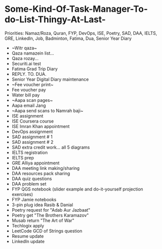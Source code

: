 # Some-Kind-Of-Task-Manager-To-do-List-Thingy-At-Last-

Priorities: Namaz/Roza, Quran, FYP, DevOps, ISE, Poetry, SAD, DAA, IELTS, GRE, LinkedIn, Job, Badminton, Fatima, Dua, Senior Year Diary

- ~Witr qaza~
- Qaza namazein list...
- Qaza rozay...
- Securiti.ai test
- Fatima Grad Trip Diary
- REPLY. TO. DUA.
- Senior Year Digital Diary maintenance
- ~Fee voucher print~
- Fee voucher pay
- Water bill pay
- ~Aapa scan pages~
- Aapa email Jang
- ~Aapa send scans to Namrah baji~
- ISE assignment
- ISE Coursera course
- ISE Imran Khan appointment
- DevOps assignment
- SAD assignment # 1
- SAD assignment # 2
- SAD extra credit work... all 5 diagrams
- IELTS registration
- IELTS prep
- GRE Alliya appointment
- DAA meeting link making/sharing
- DAA resources pack sharing
- DAA quiz questions
- DAA problem set
- FYP QGS notebook (slider example and do-it-yourself projection exercises)
- FYP Jamie notebooks
- 3-pin plug idea Rasib & Danial
- Poetry request for "Adab Aur Jazbaat"
- Poetry get "The Brothers Karamazov"
- Musab return "The Art of War"
- Techlogix apply
- LeetCode GCD of Strings question
- Resume update
- LinkedIn update
